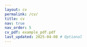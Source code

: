```yaml
---
layout: cv
permalink: /cv/
title: cv
nav: true
nav_order: 5
cv_pdf: example_pdf.pdf
last_updated: 2025-04-08 # Optional
---
```

